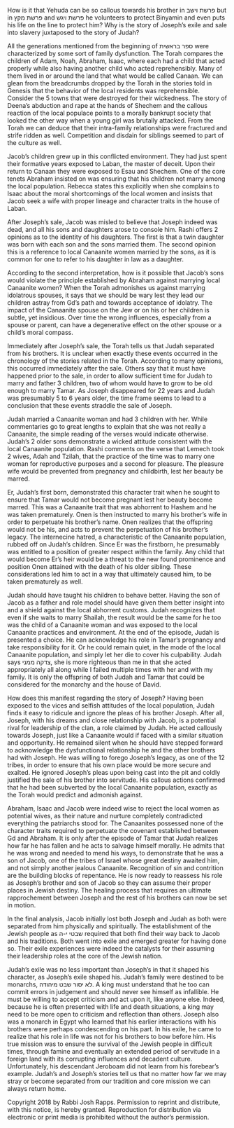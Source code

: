 How is it that Yehuda can be so callous towards his brother in פרשת וישב but in פרשת מקץ and פרשת ויגש he volunteers to protect Binyamin and even puts his life on the line to protect him? Why is the story of Joseph’s exile and sale into slavery juxtaposed to the story of Judah?

All the generations mentioned from the beginning of ספר בראשית were characterized by some sort of family dysfunction. The Torah compares the children of Adam, Noah, Abraham, Isaac, where each had a child that acted properly while also having another child who acted reprehensibly. Many of them lived in or around the land that what would be called Canaan. We can glean from the breadcrumbs dropped by the Torah in the stories told in Genesis that the behavior of the local residents was reprehensible. Consider the 5 towns that were destroyed for their wickedness. The story of Deena’s abduction and rape at the hands of Shechem and the callous reaction of the local populace points to a morally bankrupt society that looked the other way when a young girl was brutally attacked. From the Torah we can deduce that their intra-family relationships were fractured and strife ridden as well. Competition and disdain for siblings seemed to part of the culture as well.

Jacob’s children grew up in this conflicted environment. They had just spent their formative years exposed to Laban, the master of deceit. Upon their return to Canaan they were exposed to Esau and Shechem. One of the core tenets Abraham insisted on was ensuring that his children not marry among the local population. Rebecca states this explicitly when she complains to Isaac about the moral shortcomings of the local women and insists that Jacob seek a wife with proper lineage and character traits in the house of Laban.

After Joseph’s sale, Jacob was misled to believe that Joseph indeed was dead, and all his sons and daughters arose to console him. Rashi offers 2 opinions as to the identity of his daughters. The first is that a twin daughter was born with each son and the sons married them. The second opinion this is a reference to local Canaanite women married by the sons, as it is common for one to refer to his daughter in law as a daughter.

According to the second interpretation, how is it possible that Jacob’s sons would violate the principle established by Abraham against marrying local Canaanite women? When the Torah admonishes us against marrying idolatrous spouses, it says that we should be wary lest they lead our children astray from Gd’s path and towards acceptance of idolatry. The impact of the Canaanite spouse on the Jew or on his or her children is subtle, yet insidious. Over time the wrong influences, especially from a spouse or parent, can have a degenerative effect on the other spouse or a child’s moral compass.

Immediately after Joseph’s sale, the Torah tells us that Judah separated from his brothers. It is unclear when exactly these events occurred in the chronology of the stories related in the Torah. According to many opinions, this occurred immediately after the sale. Others say that it must have happened prior to the sale, in order to allow sufficient time for Judah to marry and father 3 children, two of whom would have to grow to be old enough to marry Tamar. As Joseph disappeared for 22 years and Judah was presumably 5 to 6 years older, the time frame seems to lead to a conclusion that these events straddle the sale of Joseph.

Judah married a Canaanite woman and had 3 children with her. While commentaries go to great lengths to explain that she was not really a Canaanite, the simple reading of the verses would indicate otherwise. Judah’s 2 older sons demonstrate a wicked attitude consistent with the local Canaanite population. Rashi comments on the verse that Lemech took 2 wives, Adah and Tzilah, that the practice of the time was to marry one woman for reproductive purposes and a second for pleasure. The pleasure wife would be prevented from pregnancy and childbirth, lest her beauty be marred.

Er, Judah’s first born, demonstrated this character trait when he sought to ensure that Tamar would not become pregnant lest her beauty become marred. This was a Canaanite trait that was abhorrent to Hashem and he was taken prematurely. Onen is then instructed to marry his brother’s wife in order to perpetuate his brother’s name. Onen realizes that the offspring would not be his, and acts to prevent the perpetuation of his brother’s legacy. The internecine hatred, a characteristic of the Canaanite population, rubbed off on Judah’s children. Since Er was the firstborn, he presumably was entitled to a position of greater respect within the family. Any child that would become Er’s heir would be a threat to the new found prominence and position Onen attained with the death of his older sibling. These considerations led him to act in a way that ultimately caused him, to be taken prematurely as well. 

Judah should have taught his children to behave better. Having the son of Jacob as a father and role model should have given them better insight into and a shield against the local abhorrent customs. Judah recognizes that even if she waits to marry Shailah, the result would be the same for he too was the child of a Canaanite woman and was exposed to the local Canaanite practices and environment. At the end of the episode, Judah is presented a choice. He can acknowledge his role in Tamar’s pregnancy and take responsibility for it. Or he could remain quiet, in the mode of the local Canaanite population, and simply let her die to cover his culpability. Judah says צדקה ממני, she is more righteous than me in that she acted appropriately all along while I failed multiple times with her and with my family. It is only the offspring of both Judah and Tamar that could be considered for the monarchy and the house of David.

How does this manifest regarding the story of Joseph? Having been exposed to the vices and selfish attitudes of the local population, Judah finds it easy to ridicule and ignore the pleas of his brother Joseph. After all, Joseph, with his dreams and close relationship with Jacob, is a potential rival for leadership of the clan, a role claimed by Judah. He acted callously towards Joseph, just like a Canaanite would if faced with a similar situation and opportunity. He remained silent when he should have stepped forward to acknowledge the dysfunctional relationship he and the other brothers had with Joseph. He was willing to forego Joseph’s legacy, as one of the 12 tribes, in order to ensure that his own place would be more secure and exalted. He ignored Joseph’s pleas upon being cast into the pit and coldly justified the sale of his brother into servitude. His callous actions confirmed that he had been subverted by the local Canaanite population, exactly as the Torah would predict and admonish against. 

Abraham, Isaac and Jacob were indeed wise to reject the local women as potential wives, as their nature and nurture completely contradicted everything the patriarchs stood for. The Canaanites possessed none of the character traits required to perpetuate the covenant established between Gd and Abraham. It is only after the episode of Tamar that Judah realizes how far he has fallen and he acts to salvage himself morally. He admits that he was wrong and needed to mend his ways, to demonstrate that he was a son of Jacob, one of the tribes of Israel whose great destiny awaited him, and not simply another jealous Canaanite. Recognition of sin and contrition are the building blocks of repentance. He is now ready to reassess his role as Joseph’s brother and son of Jacob so they can assume their proper places in Jewish destiny. The healing process that requires an ultimate rapprochement between Joseph and the rest of his brothers can now be set in motion.

In the final analysis, Jacob initially lost both Joseph and Judah as both were separated from him physically and spiritually. The establishment of the Jewish people as שבטי י-ה required that both find their way back to Jacob and his traditions. Both went into exile and emerged greater for having done so. Their exile experiences were indeed the catalysts for their assuming their leadership roles at the core of the Jewish nation. 

Judah’s exile was no less important than Joseph’s in that it shaped his character, as Joseph’s exile shaped his. Judah’s family were destined to be monarchs, לא יסור שבט מיהודה. A king must understand that he too can commit errors in judgement and should never see himself as infallible. He must be willing to accept criticism and act upon it, like anyone else. Indeed, because he is often presented with life and death situations, a king may need to be more open to criticism and reflection than others. Joseph also was a monarch in Egypt who learned that his earlier interactions with his brothers were perhaps condescending on his part. In his exile, he came to realize that his role in life was not for his brothers to bow before him. His true mission was to ensure the survival of the Jewish people in difficult times, through famine and eventually an extended period of servitude in a foreign land with its corrupting influences and decadent culture. Unfortunately, his descendant Jeroboam did not learn from his forebear’s example. Judah’s and Joseph’s stories tell us that no matter how far we may stray or become separated from our tradition and core mission we can always return home.

Copyright 2018 by Rabbi Josh Rapps. Permission to reprint and distribute, with this notice, is hereby granted. Reproduction for distribution via electronic or print media is prohibited without the author’s permission.

